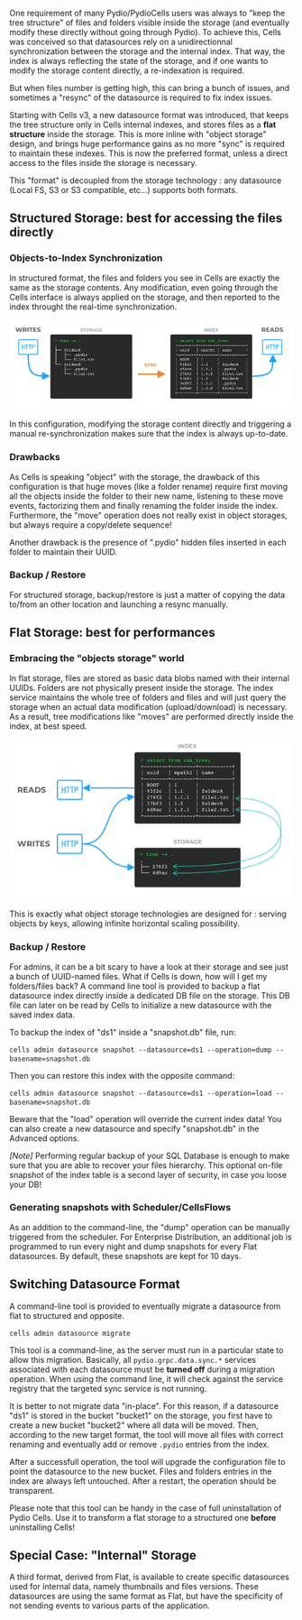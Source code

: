 One requirement of many Pydio/PydioCells users was always to "keep the tree structure" of files and folders visible inside the storage (and eventually modify these directly without going through Pydio). To achieve this, Cells was conceived so that datasources rely on a unidirectionnal synchronization between the storage and the internal index. That way, the index is always reflecting the state of the storage, and if one wants to modify the storage content directly, a re-indexation is required.

But when files number is getting high, this can bring a bunch of issues, and sometimes a "resync" of the datasource is required to fix index issues.

Starting with Cells v3, a new datasource format was introduced, that keeps the tree structure only in Cells internal indexes, and stores files as a **flat structure** inside the storage. This is more inline with "object storage" design, and brings huge performance gains as no more "sync" is required to maintain these indexes. This is now the preferred format, unless a direct access to the files inside the storage is necessary.

This "format" is decoupled from the storage technology : any datasource (Local FS, S3 or S3 compatible, etc...) supports both formats.

## Structured Storage: best for accessing the files directly

### Objects-to-Index Synchronization

In structured format, the files and folders you see in Cells are exactly the same as the storage contents. Any modification, even going through the Cells interface is always applied on the storage, and then reported to the index throught the real-time synchronization. 

![](../../images/4_connecting_your_storage/datasource-format-struct.png)


In this configuration, modifying the storage content directly and triggering a manual re-synchronization makes sure that the index is always up-to-date.

### Drawbacks

As Cells is speaking "object" with the storage, the drawback of this configuration is that huge moves (like a folder rename) require first moving all the objects inside the folder to their new name, listening to these move events, factorizing them and finally renaming the folder inside the index. Furthermore, the "move" operation does not really exist in object storages, but always require a copy/delete sequence!

Another drawback is the presence of ".pydio" hidden files inserted in each folder to maintain their UUID. 

### Backup / Restore

For structured storage, backup/restore is just a matter of copying the data to/from an other location and launching a resync manually.

## Flat Storage: best for performances

### Embracing the "objects storage" world

In flat storage, files are stored as basic data blobs named with their internal UUIDs. Folders are not physically present inside the storage. The index service maintains the whole tree of folders and files and will just query the storage when an actual data modification (upload/download) is necessary.
As a result, tree modifications like "moves" are performed directly inside the index, at best speed. 

![](../../images/4_connecting_your_storage/datasource-format-flat.png)

This is exactly what object storage technologies are designed for : serving objects by keys, allowing infinite horizontal scaling possibility.

### Backup / Restore

For admins, it can be a bit scary to have a look at their storage and see just a bunch of UUID-named files. What if Cells is down, how will I get my folders/files back? A command line tool is provided to backup a flat datasource index directly inside a dedicated DB file on the storage. This DB file can later on be read by Cells to initialize a new datasource with the saved index data.

To backup the index of "ds1" inside a "snapshot.db" file, run:
```
cells admin datasource snapshot --datasource=ds1 --operation=dump --basename=snapshot.db 
```
Then you can restore this index with the opposite command:
```
cells admin datasource snapshot --datasource=ds1 --operation=load --basename=snapshot.db 
```
Beware that the "load" operation will override the current index data! You can also create a new datasource and specify "snapshot.db" in the Advanced options.

_[Note]_ Performing regular backup of your SQL Database is enough to make sure that you are able to recover your files hierarchy. This optional on-file snapshot of the index table is a second layer of security, in case you loose your DB!

### Generating snapshots with Scheduler/CellsFlows

As an addition to the command-line, the "dump" operation can be manually triggered from the scheduler. For Enterprise Distribution, an additional job is programmed 
to run every night and dump snapshots for every Flat datasources. By default, these snapshots are kept for 10 days.

## Switching Datasource Format

A command-line tool is provided to eventually migrate a datasource from flat to structured and opposite. 

```
cells admin datasource migrate
```

This tool is a command-line, as the server must run in a particular state to allow this migration. Basically, all `pydio.grpc.data.sync.*` services associated with each datasource must be **turned off** during a migration operation. When using the command line, it will check against the service registry that the targeted sync service is not running.

It is better to not migrate data "in-place". For this reason, if a datasource "ds1" is stored in the bucket "bucket1" on the storage, you first have to create a new bucket "bucket2" where all data will be moved. Then, according to the new target format, the tool will move all files with correct renaming and eventually add or remove `.pydio` entries from the index. 

After a successfull operation, the tool will upgrade the configuration file to point the datasource to the new bucket. Files and folders entries in the index are always left untouched. After a restart, the operation should be transparent.

Please note that this tool can be handy in the case of full uninstallation of Pydio Cells. Use it to transform a flat storage to a structured one **before** uninstalling Cells!

## Special Case: "Internal" Storage

A third format, derived from Flat, is available to create specific datasources used for internal data, namely thumbnails and files versions. These datasources are using the same format as Flat, but have the specificity of not sending events to various parts of the application. 
